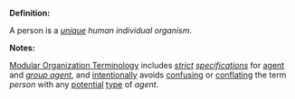 **Definition:**

A person is a *[unique](https://github.com/gcassel/Modular-Organization-Terminology/blob/master/terms/unique.md) human individual organism*.

**Notes:**

[Modular Organization Terminology](https://github.com/gcassel/Modular-Organization-Terminology/) includes *[strict](https://github.com/gcassel/Modular-Organization-Terminology/blob/master/terms/strict.md) [specifications](https://github.com/gcassel/Modular-Organization-Terminology/blob/master/terms/specification.md)* for [agent](https://github.com/gcassel/Modular-Organization-Terminology/blob/master/terms/agent.md) and *[group agent](https://github.com/gcassel/Modular-Organization-Terminology/blob/master/compound-terms/group-agent.md)*, and [intentionally](https://github.com/gcassel/Modular-Organization-Terminology/blob/master/terms/intention.md) avoids [confusing](https://github.com/gcassel/Modular-Organization-Terminology/blob/master/terms/confuse.md) or [conflating](https://github.com/gcassel/Modular-Organization-Terminology/blob/master/terms/conflate.md) the term *person* with any [potential](https://github.com/gcassel/Modular-Organization-Terminology/blob/master/terms/potential.md) [type](https://github.com/gcassel/Modular-Organization-Terminology/blob/master/terms/type.md) of *agent*.
